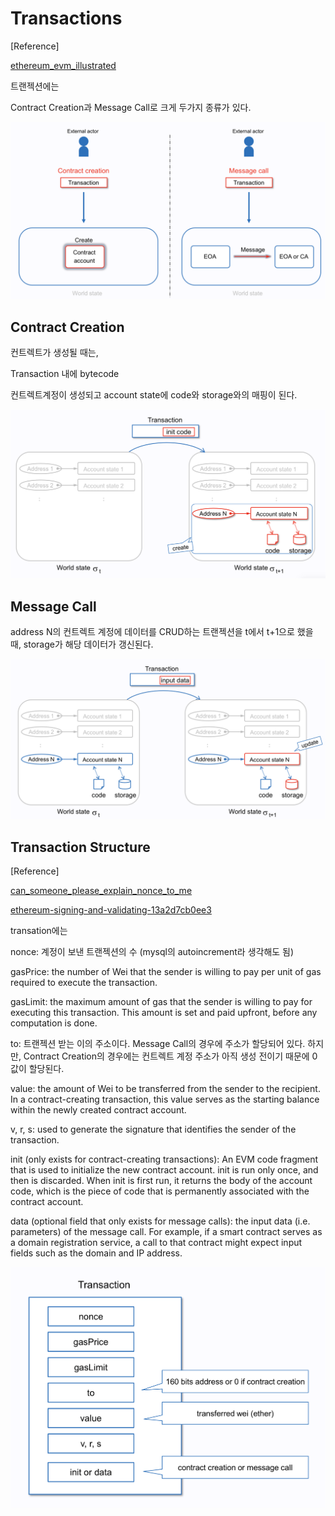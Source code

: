 # Transactions

[Reference]

[ethereum_evm_illustrated](
https://takenobu-hs.github.io/downloads/ethereum_evm_illustrated.pdf)


트랜젝션에는 

Contract Creation과 Message Call로 크게 두가지 종류가 있다.


![Transactions](assets/transactions.png)



## Contract Creation

컨트렉트가 생성될 때는,

Transaction 내에 bytecode

컨트렉트계정이 생성되고 account state에 code와 storage와의 매핑이 된다.

![contract_creation](assets/contract_creation.png)

## Message Call

address N의 컨트렉트 계정에 데이터를 CRUD하는 트랜젝션을 
t에서 t+1으로 했을 때,
storage가 해당 데이터가 갱신된다.

![message_call](assets/message_call.png)


## Transaction Structure

[Reference]

[can_someone_please_explain_nonce_to_me](https://www.reddit.com/r/ethereum/comments/6ihw6p/can_someone_please_explain_nonce_to_me/)

[ethereum-signing-and-validating-13a2d7cb0ee3](https://medium.com/@angellopozo/ethereum-signing-and-validating-13a2d7cb0ee3)

transation에는 

nonce: 계정이 보낸 트랜젝션의 수 (mysql의 autoincrement라 생각해도 됨)


gasPrice: the number of Wei that the sender is willing to pay per unit of gas required to execute the transaction.


gasLimit: the maximum amount of gas that the sender is willing to pay for executing this transaction. This amount is set and paid upfront, before any computation is done.

to: 트랜젝션 받는 이의 주소이다.
Message Call의 경우에 주소가 할당되어 있다.
하지만, Contract Creation의 경우에는 컨트렉트 계정 주소가 아직 생성 전이기 때문에 0 값이 할당된다.


value: the amount of Wei to be transferred from the sender to the recipient. In a contract-creating transaction, this value serves as the starting balance within the newly created contract account.


v, r, s: used to generate the signature that identifies the sender of the transaction.



init (only exists for contract-creating transactions): An EVM code fragment that is used to initialize the new contract account. init is run only once, and then is discarded. When init is first run, it returns the body of the account code, which is the piece of code that is permanently associated with the contract account.


data (optional field that only exists for message calls): 
the input data (i.e. parameters) of the message call. For example, if a smart contract serves as a domain registration service, a call to that contract might expect input fields such as the domain and IP address.

![Transation Structure](assets/transaction_structure.png)
